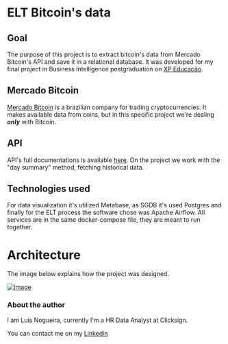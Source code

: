 # ELT Bitcoin's data

## Goal
 The purpose of this project is to extract bitcoin's data from Mercado Bitcoin's API and save it in a relational database. It was developed for my final project in Business Intelligence postgraduation on [XP Educação](https://www.xpeducacao.com.br/).


## Mercado Bitcoin
[Mercado Bitcoin](https://www.mercadobitcoin.com.br/) is a brazilian company for trading cryptocurrencies. It makes available data from coins, but in this specific project we're dealing ***only*** with Bitcoin.

## API

API's full documentations is available [here](https://www.mercadobitcoin.com.br/api-doc/). On the project we work with the "day summary" method, fetching historical data.

## Technologies used
For data visualization it's utilized Metabase, as SGDB it's used Postgres and finally for the ELT process the software chose was Apache Airflow. All services are in the same docker-compose file, they are meant to run together.


# Architecture
The image below explains how the project was designed.

[![image](https://i.imgur.com/yMFxsqJ.png)](https://imgur.com/a/4IOJgz9)

### About the author

I am Luis Nogueira, currently I'm a HR Data Analyst at Clicksign.

You can contact me on my [Linkedin](https://www.linkedin.com/in/luis-fnogueira/)